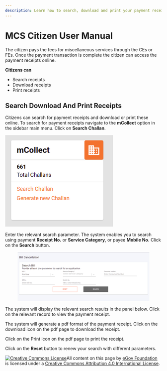 ```yaml
---
description: Learn how to search, download and print your payment receipts
---
```


# MCS Citizen User Manual

The citizen pays the fees for miscellaneous services through the CEs or FEs. Once the payment transaction is complete the citizen can access the payment receipts online.

**Citizens can**

* Search receipts
* Download receipts
* Print receipts

## **Search Download And Print Receipts**

Citizens can search for payment receipts and download or print these online. To search for payment receipts navigate to the **mCollect** option in the sidebar main menu. Click on **Search Challan**.

![](<../../../../.gitbook/assets/image (627).png>)

Enter the relevant search parameter. The system enables you to search using payment **Receipt No.** or **Service Category**, or payee **Mobile No.** Click on the **Search** button.

<figure><img src="../../../../.gitbook/assets/image (625).png" alt=""><figcaption></figcaption></figure>

The system will display the relevant search results in the panel below. Click on the relevant record to view the payment receipt.

The system will generate a pdf format of the payment receipt. Click on the download icon on the pdf page to download the receipt.

Click on the Print icon on the pdf page to print the receipt.

Click on the **Reset** button to renew your search with different parameters.

[![Creative Commons License](https://i.creativecommons.org/l/by/4.0/80x15.png)](http://creativecommons.org/licenses/by/4.0/)All content on this page by [eGov Foundation ](https://egov.org.in/)is licensed under a [Creative Commons Attribution 4.0 International License](http://creativecommons.org/licenses/by/4.0/).
